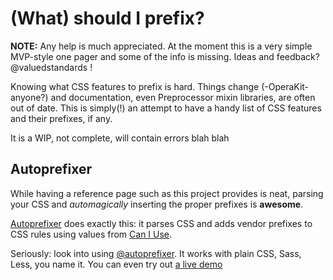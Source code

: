 # (What) should I prefix?

**NOTE:** Any help is much appreciated. At the moment this is a very simple MVP-style one pager and some of the info is missing. Ideas and feedback? @valuedstandards !

Knowing what CSS features to prefix is hard. Things change (-OperaKit- anyone?) and documentation, even Preprocessor mixin libraries, are often out of date.
This is simply(!) an attempt to have a handy list of CSS features and their prefixes, if any.

It is a WIP, not complete, will contain errors blah blah

## Autoprefixer

While having a reference page such as this project provides is neat, parsing your CSS and *automagically* inserting the proper prefixes is **awesome**.

[Autoprefixer](https://github.com/postcss/autoprefixer) does exactly this: it parses CSS and adds vendor prefixes to CSS rules using values from [Can I Use](http://caniuse.com/).

Seriously: look into using [@autoprefixer](https://twitter.com/autoprefixer). It works with plain CSS, Sass, Less, you name it. You can even try out [a live demo](http://simevidas.jsbin.com/gufoko/quiet)